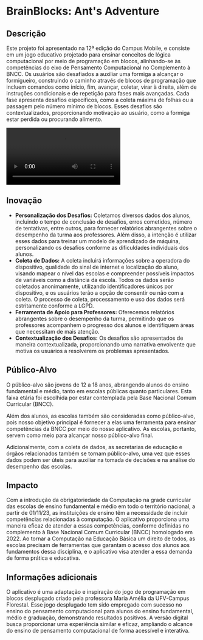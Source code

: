 # BrainBlocks: Ant's Adventure

## Descrição

Este projeto foi apresentado na 12ª edição do Campus Mobile, e consiste em um jogo educativo projetado para ensinar conceitos de lógica computacional por meio de programação em blocos, alinhando-se às competências do eixo de Pensamento Computacional no Complemento à BNCC. Os usuários são desafiados a auxiliar uma formiga a alcançar o formigueiro, construindo o caminho através de blocos de programação que incluem comandos como início, fim, avançar, coletar, virar à direita, além de instruções condicionais e de repetição para fases mais avançadas. Cada fase apresenta desafios específicos, como a coleta máxima de folhas ou a passagem pelo número mínimo de blocos. Esses desafios são contextualizados, proporcionando motivação ao usuário, como a formiga estar perdida ou procurando alimento. 

<video controls>
  <source src="images/video.mp4" type="video/mp4">
</video>

## Inovação

- **Personalização dos Desafios:** Coletamos diversos dados dos alunos, incluindo o tempo de conclusão de desafios, erros cometidos, número de tentativas, entre outros, para fornecer relatórios abrangentes sobre o desempenho da turma aos professores. Além disso, a intenção é utilizar esses dados para treinar um modelo de aprendizado de máquina, personalizando os desafios conforme as dificuldades individuais dos alunos.
- **Coleta de Dados:** A coleta incluirá informações sobre a operadora do dispositivo, qualidade do sinal de internet e localização do aluno, visando mapear o nível das escolas e compreender possíveis impactos de variáveis como a distância da escola. Todos os dados serão coletados anonimamente, utilizando identificadores únicos por dispositivo, e os usuários terão a opção de consentir ou não com a coleta. O processo de coleta, processamento e uso dos dados será estritamente conforme a LGPD.
- **Ferramenta de Apoio para Professores:** Oferecemos relatórios abrangentes sobre o desempenho da turma, permitindo que os professores acompanhem o progresso dos alunos e identifiquem áreas que necessitam de mais atenção.
- **Contextualização dos Desafios:** Os desafios são apresentados de maneira contextualizada, proporcionando uma narrativa envolvente que motiva os usuários a resolverem os problemas apresentados.

## Público-Alvo

O público-alvo são jovens de 12 a 18 anos, abrangendo alunos do ensino fundamental e médio, tanto em escolas públicas quanto particulares. Esta faixa etária foi escolhida por estar contemplada pela Base Nacional Comum Curricular (BNCC). 

Além dos alunos, as escolas também são consideradas como público-alvo, pois nosso objetivo principal é fornecer a elas uma ferramenta para ensinar competências da BNCC por meio do nosso aplicativo. As escolas, portanto, servem como meio para alcançar nosso público-alvo final. 

Adicionalmente, com a coleta de dados, as secretarias de educação e órgãos relacionados também se tornam público-alvo, uma vez que esses dados podem ser úteis para auxiliar na tomada de decisões e na análise do desempenho das escolas.

## Impacto

Com a introdução da obrigatoriedade da Computação na grade curricular das escolas de ensino fundamental e médio em todo o território nacional, a partir de 01/11/23, as instituições de ensino têm a necessidade de incluir competências relacionadas à computação. O aplicativo proporciona uma maneira eficaz de atender a essas competências, conforme definidas no complemento à Base Nacional Comum Curricular (BNCC) homologado em 2022. Ao tornar a Computação na Educação Básica um direito de todos, as escolas precisam de ferramentas que garantam o acesso dos alunos aos fundamentos dessa disciplina, e o aplicativo visa atender a essa demanda de forma prática e educativa.

## Informações adicionais

O aplicativo é uma adaptação e inspiração do jogo de programação em blocos desplugado criado pela professora Maria Amélia da UFV-Campus Florestal. Esse jogo desplugado tem sido empregado com sucesso no ensino do pensamento computacional para alunos do ensino fundamental, médio e graduação, demonstrando resultados positivos. A versão digital busca proporcionar uma experiência similar e eficaz, ampliando o alcance do ensino de pensamento computacional de forma acessível e interativa.
